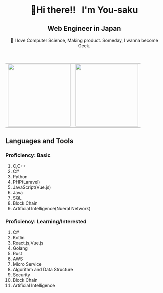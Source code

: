 <h1 align="center">👋Hi there!!  &nbsp; I'm You-saku</h1>
<h2 align="center">Web Engineer in Japan</h2>
  <p align="center">🌱 I love Computer Science, Making product. Someday, I wanna become Geek.</p><br>

<table>
  <tr>
    <td>
      <img src="https://github-readme-stats.vercel.app/api?username=You-saku&count_private=true&show_icons=true&theme=tokyonight" height="200" />
    </td>
    <td>
      <img src="https://github-readme-stats.vercel.app/api/top-langs/?username=You-saku&theme=tokyonight&layout=compact" height="200" />
    </td>
  <tr>
<table>

<h2>Languages and Tools</h2>
<h3>Proficiency: Basic</h3>

1. C,C++
2. C#
3. Python
4. PHP(Laravel)
5. JavaScript(Vue.js)
6. Java
7. SQL
8. Block Chain
9. Artificial Intelligence(Nueral Network)

<h3>Proficiency: Learning/Interested</h3>

1. C#
2. Kotlin
3. React.js,Vue.js
4. Golang
5. Rust
6. AWS
7. Micro Service
8. Algorithm and Data Structure
9. Security
10. Block Chain
11. Artificial Intelligence

<br>

